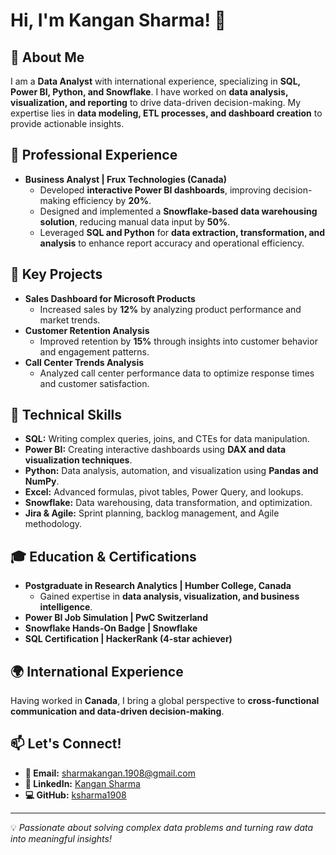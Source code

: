 # Hi, I'm Kangan Sharma! 👋

## 🚀 About Me
I am a **Data Analyst** with international experience, specializing in **SQL, Power BI, Python, and Snowflake**. I have worked on **data analysis, visualization, and reporting** to drive data-driven decision-making. My expertise lies in **data modeling, ETL processes, and dashboard creation** to provide actionable insights.

## 💼 Professional Experience
- **Business Analyst | Frux Technologies (Canada)**  
  - Developed **interactive Power BI dashboards**, improving decision-making efficiency by **20%**.
  - Designed and implemented a **Snowflake-based data warehousing solution**, reducing manual data input by **50%**.
  - Leveraged **SQL and Python** for **data extraction, transformation, and analysis** to enhance report accuracy and operational efficiency.
  
## 🎯 Key Projects
- **Sales Dashboard for Microsoft Products**  
  - Increased sales by **12%** by analyzing product performance and market trends.
- **Customer Retention Analysis**  
  - Improved retention by **15%** through insights into customer behavior and engagement patterns.
- **Call Center Trends Analysis**  
  - Analyzed call center performance data to optimize response times and customer satisfaction.

## 🔧 Technical Skills
- **SQL:** Writing complex queries, joins, and CTEs for data manipulation.
- **Power BI:** Creating interactive dashboards using **DAX and data visualization techniques**.
- **Python:** Data analysis, automation, and visualization using **Pandas and NumPy**.
- **Excel:** Advanced formulas, pivot tables, Power Query, and lookups.
- **Snowflake:** Data warehousing, data transformation, and optimization.
- **Jira & Agile:** Sprint planning, backlog management, and Agile methodology.

## 🎓 Education & Certifications
- **Postgraduate in Research Analytics | Humber College, Canada**  
  - Gained expertise in **data analysis, visualization, and business intelligence**.
- **Power BI Job Simulation | PwC Switzerland**
- **Snowflake Hands-On Badge | Snowflake**
- **SQL Certification | HackerRank (4-star achiever)**

## 🌍 International Experience
Having worked in **Canada**, I bring a global perspective to **cross-functional communication and data-driven decision-making**.

## 📫 Let's Connect!
- **📧 Email:** sharmakangan.1908@gmail.com  
- **🔗 LinkedIn:** [Kangan Sharma](https://www.linkedin.com/in/ksharma1908/)  
- **💻 GitHub:** [ksharma1908](https://github.com/ksharma1908)  

---
💡 *Passionate about solving complex data problems and turning raw data into meaningful insights!*


